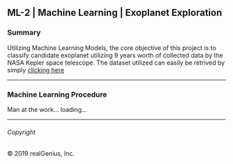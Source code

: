 ## ML-2 | Machine Learning | Exoplanet Exploration 

### Summary 
Utilizing Machine Learning Models, the core objective of this project is to classify candidate exoplanet utilizing 9 years worth of collected data by the NASA Kepler space telescope. The dataset utilized can easily be retrived by simply [clicking here](https://www.kaggle.com/nasa/kepler-exoplanet-search-results)

---
### Machine Learning Procedure 

Man at the work... loading... 

---
###### Copyright

© 2019 realGenius, Inc.

